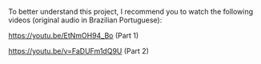 To better understand this project, I recommend you to watch the following videos (original audio in Brazilian Portuguese):

https://youtu.be/EtNmOH94_Bo (Part 1)

https://youtu.be/v=FaDUFm1dQ9U (Part 2)
